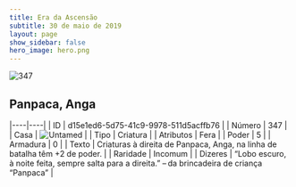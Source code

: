 ```yaml
---
title: Era da Ascensão
subtitle: 30 de maio de 2019
layout: page
show_sidebar: false
hero_image: hero.png
---
```


![347](https://cdn.keyforgegame.com/media/card_front/pt/435_347_WQJWMR3V6FXG_pt.png)

## Panpaca, Anga

|----|----|
| ID | d15e1ed6-5d75-41c9-9978-511d5acffb76 |
| Número | 347 |
| Casa | ![Untamed](https://archonarcana.com/images/thumb/b/bd/Untamed.png/22px-Untamed.png "Indomados") |
| Tipo | Criatura |
| Atributos | Fera |
| Poder | 5 |
| Armadura | 0 |
| Texto | Criaturas à direita de Panpaca, Anga, na linha de batalha têm +2 de poder. |
| Raridade | Incomum |
| Dizeres | “Lobo escuro, à noite feita, sempre salta para a direita.” – da brincadeira de criança “Panpaca” |
